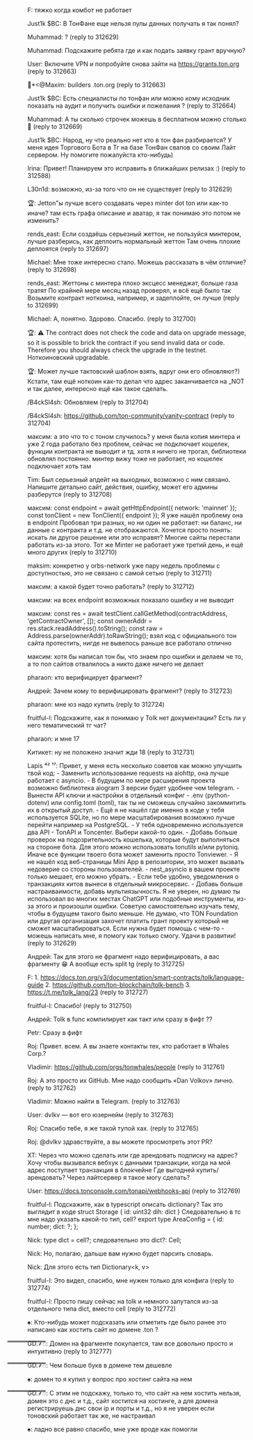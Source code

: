 F: тяжко когда комбот не работает

Just1k $BC: В ТонФане еще нельзя пулы данных получать я так понял?

Muhammad: ? (reply to 312629)

Muhammad: Подскажите ребята где и как подать заявку грант вручную?

User: Включите VPN и попробуйте снова зайти на https://grants.ton.org (reply to 312663)

🎐*<@Maxim: builders .ton.org (reply to 312663)

Just1k $BC: Есть специалисты по тонфан или можно кому исходник показать на аудит и получить ошибки и пожелания ? (reply to 312664)

Muhammad: А ты сколько строчек можешь в бесплатном можно столько 🤨 (reply to 312669)

Just1k $BC: Народ, ну что реально нет кто в тон фан разбирается?  У меня идея Торгового Бота в Тг на базе ТонФан свапов со своим Лайт сервером.  Ну помогите пожалуйста кто-нибудь)

Irina: Привет! Планируем это исправить в ближайших релизах :) (reply to 312588)

L30n1d: возможно, из-за того что он не существует (reply to 312629)

🏆: Jetton"ы лучше всего создавать через minter dot ton или как-то иначе? там есть графа описание и аватар, я так понимаю это потом не изменить?

rends_east: Если создаёшь серьезный жеттон, не пользуйся минтером, лучше разберись, как деплоить нормальный жеттон  Там очень плохие деплоятся (reply to 312697)

Michael: Мне тоже интересно стало. Можешь рассказать в чём отличие? (reply to 312698)

rends_east: Жеттоны с минтера плохо эксцесс менеджат, больше газа тратят По крайней мере месяц назад проверял, и всё ещё было так Возьмите контракт ноткоина, например, и задеплойте, он лучше (reply to 312699)

Michael: А, понятно.  Здорово. Спасибо. (reply to 312700)

🏆: ⚠️ The contract does not check the code and data on upgrade message, so it is possible to brick the contract if you send invalid data or code. Therefore you should always check the upgrade in the testnet.  Ноткоиновский upgradable.

🏆: Может лучше тактовский шаблон взять, вдруг они его обновляют?)  Кстати, там ещё ноткоин как-то делал что адрес заканчивается на _NOT и так далее, интересно ещё как такое сделать.

/B4ckSl4sh\: Обновляем (reply to 312704)

/B4ckSl4sh\: https://github.com/ton-community/vanity-contract (reply to 312704)

максим: а это что то с тоном случилось? у меня была копия минтера и уже 2 года работало без проблем, сейчас не подключает кошелек, функции контракта не выводит и тд.  хотя я ничего не трогал, библиотеки обновлял постоянно. минтер вижу тоже не работает, но кошелек подключает хоть там

Tim: Был серьезный апдейт на выходных, возможно с ним связано. Напишите детально сайт, действия, ошибку, может его админы разберутся (reply to 312708)

максим: const endpoint = await getHttpEndpoint({ network: 'mainnet' });         const tonClient = new TonClient({ endpoint }); Я уже нашёл проблему она в endpoint Пробовал три разных, но ни один не работает: ни баланс, ни данные с контракта и т.д. не отображаются.  Хочется просто понять: искать ли другое решение или это исправят? Многие сайты перестали работать из-за этого. Тот же Minter не работает уже третий день, и ещё много других (reply to 312710)

maksim: конкретно у orbs-network уже пару недель проблемы с доступностью, это не связано с самой сетью (reply to 312711)

максим: а какой будет точно работать? (reply to 312712)

максим: на всех endpoint возможных показало ошибку и не выводит

максим: const res = await testClient.callGetMethod(contractAddress, 'getContractOwner', []);     const ownerAddr = res.stack.readAddress().toString();     const raw = Address.parse(ownerAddr).toRawString();   взял код с официального тон сайта протестить, нигде не вывелось  раньше все работало отлично

максим: хотя бы написал тон бы, что знаем про ошибки и делаем че то, а то пол сайтов отвалилось а никто даже ничего не делает

pharaon: кто верифицирует фрагмент?

Андрей: Зачем кому то верифицировать фрагмент? (reply to 312723)

pharaon: мне юз надо купить (reply to 312724)

fruitful-l: Подскажите, как я понимаю у Tolk нет документации? Есть ли у него тематический тг чат?

pharaon: и мне 17

Китикет: ну не положено значит жди 18 (reply to 312731)

Lapis ⁴² ¹⁷: Привет, у меня есть несколько советов как можно улучшить твой код: - Заменить использование requests на aiohttp, она лучше работает с asyncio. - В будущем по мере расширения проекта возможно библиотека aiogram 3 версии будет удобнее чем telegram. - Вынести API ключи и настройки в отдельный конфиг - .env (python-dotenv) или config.toml (toml), так ты не сможешь случайно закоммитить их в открытый доступ. - Ещё я не нашёл где именно в коде у тебя используется SQLite, но по мере масштабирования возможно лучше перейти например на PostgreSQL. - У тебя одновременно используется два API - TonAPI и Toncenter. Выбери какой-то один. - Добавь больше проверок на подозрительность кошелька, которые будут выполняться на стороне бота. Для этого можно использовать tonutils и/или pytoniq. Иначе все функции твоего бота может заменить просто Tonviewer. - Я не нашёл код веб-страницы Mini App в репозитории, это может вызвать недоверие со стороны пользователей. - nest_asyncio в вашем проекте только мешает, его можно убрать. - Если тебе удобно, уведомления о транзакциях китов вынеси в отдельный микросервис. - Добавь больше настраиваимости, добавь мультиязычность.  Я не уверен, но думаю ты использовал во многих местах ChatGPT или подобные инструменты, из-за этого и произошли ошибки. Советую самостоятельно изучать тему, чтобы в будущем такого было меньше. Не думаю, что TON Foundation или другая организация захочет платить грант проекту который не сможет масштабироваться. Если нужна будет помощь с чем-то - можешь написать мне, я помогу как только смогу. Удачи в развитии! (reply to 312629)

Андрей: Так для этого не фрагмент надо верифицировать, а вас фрагменту 😁 А вообще есть split tg (reply to 312725)

F: 1. https://docs.ton.org/v3/documentation/smart-contracts/tolk/language-guide 2. https://github.com/ton-blockchain/tolk-bench 3. https://t.me/tolk_lang/23 (reply to 312727)

fruitful-l: Спасибо! (reply to 312750)

Андрей: Tolk в func компилирует как такт или сразу в фифт ??

Petr: Сразу в фифт

Roj: Привет. всем. А вы знаете контакты тех, кто работает в Whales Corp.?

Vladimir: https://github.com/orgs/tonwhales/people (reply to 312761)

Roj: А это просто их GitHub. Мне надо сообщить «Dan Volkov» лично. (reply to 312762)

Vladimir: Можно найти в Telegram. (reply to 312763)

User: dvlkv — вот его юзернейм (reply to 312763)

Roj: Спасибо тебе, я же такой тупой хах. (reply to 312765)

Roj: @dvlkv здравствуйте, а вы можете просмотреть этот PR?

XT: Через что можно сделать или где арендовать подписку на адрес? Хочу чтобы вызывался вебхук с данными транзакции, когда на мой адрес поступает транзакция в блокчейне  Где выгодней купить/арендовать? Через лайтсервер я такое могу сделать?

User: https://docs.tonconsole.com/tonapi/webhooks-api (reply to 312769)

fruitful-l: Подскажите, как в typescript описать dictionary? Так это выглядит в коде struct Storage {     id: uint32     dih: dict } Следовательно в тс мне надо указать какой-то тип, cell? export type AreaConfig = {     id: number;     dict: ?; };

Nick: type dict = cell?; следовательно это dict?: Cell;

Nick: Но, полагаю, дальше вам нужно будет парсить словарь.

Nick: Для этого есть тип Dictionary<k, v>

fruitful-l: Это видел, спасибо, мне нужен только для конфига (reply to 312774)

fruitful-l: Просто пишу сейчас на tolk и немного запутался из-за отдельного типа dict, вместо cell (reply to 312772)

♠️: Кто-нибудь может подсказать или отметить где было ранее это написано как хостить сайт но домене .ton ?

GD.⸙ꠋꠋꠋꠋꠋꠋꠋꠋꠋꠋꠋꠋꠋꠋꠋꠋꠋꠋꠋꠋꠋꠋꠋꠋꠋꠋꠋꠋꠋꠋꠋꠋ: Домен на фрагменте покупается, там все довольно просто и интуитивно (reply to 312777)

GD.⸙ꠋꠋꠋꠋꠋꠋꠋꠋꠋꠋꠋꠋꠋꠋꠋꠋꠋꠋꠋꠋꠋꠋꠋꠋꠋꠋꠋꠋꠋꠋꠋꠋ: Чем больше букв в домене тем дешевле

♠️: домен то я купил у вопрос про хостинг сайта на нем

GD.⸙ꠋꠋꠋꠋꠋꠋꠋꠋꠋꠋꠋꠋꠋꠋꠋꠋꠋꠋꠋꠋꠋꠋꠋꠋꠋꠋꠋꠋꠋꠋꠋꠋ: С этим не подскажу, только то, что сайт на нем хостить нельзя, домен это с днс и т.д., сайт хостится на хостинге, а для домена регистрируешь днс свои ip и порты и т.д., но я не уверен если тоновский работает так же, не настраивал

♠️: ладно все равно спасибо, мне уже вроде как помогли
